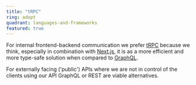 ```yaml
---
title: "tRPC"
ring: adopt
quadrant: languages-and-frameworks
featured: true
---
```


For internal frontend-backend communication we prefer <a href="https://trpc.io/">tRPC</a> because we think, especially in combination with <a href="Next.js">Next.js</a>, it is as a more efficient and more type-safe solution when compared to <a href="graphql.html">GraphQL</a>.

For externally facing ('public') APIs where we are not in control of the clients using our API GraphQL or REST are viable alternatives.

